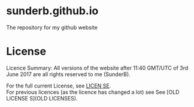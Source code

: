 # sunderb.github.io
The repository for my github website
# License
Licence Summary:
All versions of the website after 11:40 GMT/UTC of 3rd June 2017 are all rights reserved to me (SunderB).

For the full current License, see [LICEN SE](LICENSE). <br />
For previous licences (as the licence has changed a lot) see See [OLD LICENSE S](OLD LICENSES).

